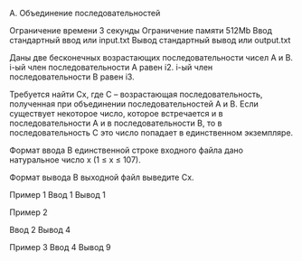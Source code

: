 A. Объединение последовательностей

Ограничение времени 3 секунды
Ограничение памяти 512Mb
Ввод стандартный ввод или input.txt
Вывод стандартный вывод или output.txt

Даны две бесконечных возрастающих последовательности чисел A и B. i-ый член последовательности A равен i2. i-ый член последовательности B равен i3.

Требуется найти Cx, где C – возрастающая последовательность, полученная при объединении последовательностей A и B. Если существует некоторое число, которое встречается и в последовательности A и в последовательности B, то в последовательность C это число попадает в единственном экземпляре.

Формат ввода
В единственной строке входного файла дано натуральное число x (1 ≤ x ≤ 107).

Формат вывода
В выходной файл выведите Cx.

Пример 1
Ввод
1
Вывод
1

Пример 2

Ввод
2
Вывод
4

Пример 3
Ввод
4
Вывод
9
